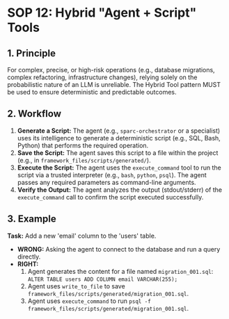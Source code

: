 # SOP 12: Hybrid "Agent + Script" Tools

## 1. Principle

For complex, precise, or high-risk operations (e.g., database migrations, complex refactoring, infrastructure changes), relying solely on the probabilistic nature of an LLM is unreliable. The Hybrid Tool pattern MUST be used to ensure deterministic and predictable outcomes.

## 2. Workflow

1.  **Generate a Script:** The agent (e.g., `sparc-orchestrator` or a specialist) uses its intelligence to generate a deterministic script (e.g., SQL, Bash, Python) that performs the required operation.
2.  **Save the Script:** The agent saves this script to a file within the project (e.g., in `framework_files/scripts/generated/`).
3.  **Execute the Script:** The agent uses the `execute_command` tool to run the script via a trusted interpreter (e.g., `bash`, `python`, `psql`). The agent passes any required parameters as command-line arguments.
4.  **Verify the Output:** The agent analyzes the output (stdout/stderr) of the `execute_command` call to confirm the script executed successfully.

## 3. Example

**Task:** Add a new 'email' column to the 'users' table.

-   **WRONG:** Asking the agent to connect to the database and run a query directly.
-   **RIGHT:**
    1.  Agent generates the content for a file named `migration_001.sql`: `ALTER TABLE users ADD COLUMN email VARCHAR(255);`
    2.  Agent uses `write_to_file` to save `framework_files/scripts/generated/migration_001.sql`.
    3.  Agent uses `execute_command` to run `psql -f framework_files/scripts/generated/migration_001.sql`.